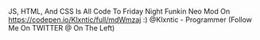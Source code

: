 JS, HTML, And CSS Is All Code To Friday Night Funkin Neo Mod On https://codepen.io/Klxntic/full/mdWmzaj :) 
@Klxntic - Programmer (Follow Me On TWITTER @ On The Left)
